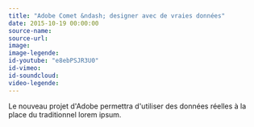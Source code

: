 ```yaml
---
title: "Adobe Comet &ndash; designer avec de vraies données"
date: 2015-10-19 00:00:00
source-name:
source-url:
image:
image-legende:
id-youtube: "e8ebPSJR3U0"
id-vimeo:
id-soundcloud:
video-legende:
---
```

Le nouveau projet d'Adobe permettra d'utiliser des données réelles à la place du traditionnel lorem ipsum.
